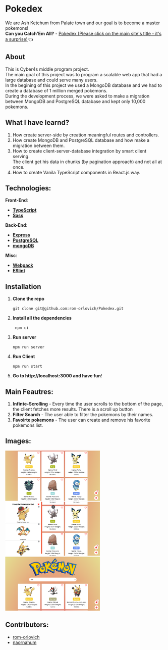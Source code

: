 # Pokedex
We are Ash Ketchum from Palate town and our goal is to become a master pokemons! \
**Can you Catch'Em All?** -
[Pokedex (Please click on the main site's title - it's a surprise)](https://aqueous-thicket-83962.herokuapp.com/):point_left:

## About
This is Cyber4s middle program project. \
The main goal of this project was to program a scalable web app that had a large database and could serve many users. \
In the begining of this project we used a MongoDB database and we had to create a database of 1 million merged pokemons. \
During the development process, we were asked to make a migration between MongoDB and PostgreSQL database and kept only 10,000 pokemons. 

## What I have learnd?
1. How create server-side by creation meaningful routes and controllers.
2. How create MongoDB and PostgreSQL database and how make a migration between them.
3. How to create client-server-database integration by smart client serving. \
The client get his data in chunks (by pagination approach) and not all at once.
4. How to create Vanila TypeScript components in React.js way.


## Technologies:

 **Front-End**:
- **[TypeScript](https://www.typescriptlang.org/)**
- **[Sass](https://www.npmjs.com/package/sass)**
  
 **Back-End**:
- **[Express](https://www.npmjs.com/package/express)**
- **[PostgreSQL](https://www.postgresql.org/)**
- **[mongoDB](https://www.mongodb.com/)**

**Misc**:
- **[Webpack](https://webpack.js.org/)**
- **[ESlint](https://eslint.org/docs/latest/user-guide/configuring/)**


## Installation

1. **Clone the repo**
   ```
   git clone git@github.com:rom-orlovich/Pokedex.git
   ```
2. **Install all the dependencies**
   ```
    npm ci
   ```
3. **Run server**
   ```
   npm run server
   
   ```
4. **Run Client**

   ```
   npm run start
   ```

5. **Go to http://localhost:3000 and have fun**!

## Main Feautres:
1. **Infinte-Scrolling** - Every time the user scrolls to the bottom of the page, the client fetches more results. There is a scroll up button
2. **Filter Search** - The user able to filter the pokemons by their names.
3. **Favoirte pokemons** - The user can create and remove his favorite pokemons list.


## Images: 
<img alt="Main page" src="./readme-images/main.png" width="300" hight="300">
<img alt="Favorite pokemons list" src="./readme-images/favorites.png" width="300" hight="300">
<img alt="Filter pokemons by their names" src="./readme-images/search.png" width="300" hight="300">



## Contributors:
* [rom-orlovich](https://github.com/rom-orlovich)
* [naornahum](https://github.com/naornahum)



